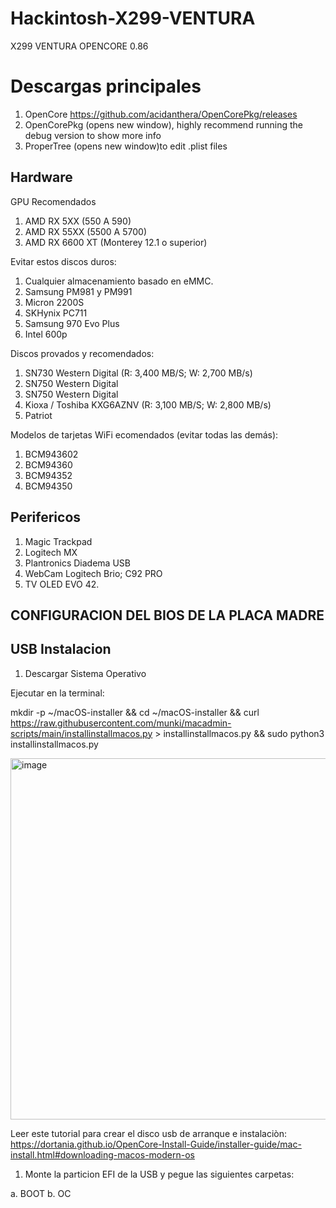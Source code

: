# Hackintosh-X299-VENTURA
X299 VENTURA OPENCORE 0.86

# Descargas principales

1. OpenCore https://github.com/acidanthera/OpenCorePkg/releases
2. OpenCorePkg (opens new window), highly recommend running the debug version to show more info
3. ProperTree (opens new window)to edit .plist files 


## Hardware

GPU Recomendados

1. AMD RX 5XX (550 A 590)
5. AMD RX 55XX (5500 A 5700)
8. AMD RX 6600 XT (Monterey 12.1 o superior)

Evitar estos discos duros:

1. Cualquier almacenamiento basado en eMMC.
1. Samsung PM981 y PM991 
1. Micron 2200S
1. SKHynix PC711
1. Samsung 970 Evo Plus
1. Intel 600p

Discos provados y recomendados:

1. SN730 Western Digital (R: 3,400 MB/S; W: 2,700 MB/s)
1. SN750 Western Digital
1. SN750 Western Digital
1. Kioxa / Toshiba KXG6AZNV (R: 3,100 MB/S; W: 2,800 MB/s)
1. Patriot

Modelos de tarjetas WiFi ecomendados (evitar todas las demás):

1. BCM943602
1. BCM94360
1. BCM94352
1. BCM94350


## Perifericos

1. Magic Trackpad
1. Logitech MX
1. Plantronics Diadema USB
1. WebCam Logitech Brio; C92 PRO
1. TV OLED EVO 42.

## CONFIGURACION DEL BIOS DE LA PLACA MADRE

## USB Instalacion

1. Descargar Sistema Operativo

Ejecutar en la terminal:

mkdir -p ~/macOS-installer && cd ~/macOS-installer && curl https://raw.githubusercontent.com/munki/macadmin-scripts/main/installinstallmacos.py > installinstallmacos.py && sudo python3 installinstallmacos.py

<img width="578" alt="image" src="https://user-images.githubusercontent.com/8379954/203933257-3ee20601-89da-47c8-aeab-846b2a820659.png">

Leer este tutorial para crear el disco usb de arranque e instalaciòn:
https://dortania.github.io/OpenCore-Install-Guide/installer-guide/mac-install.html#downloading-macos-modern-os

1. Monte la particion EFI de la USB y pegue las siguientes carpetas:

a. BOOT
b. OC
